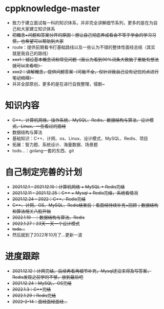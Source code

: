 # cppknowledge-master
- 致力于建立面试每一科的知识体系，并非完全讲解细节系列，更多的是在为自己和大家建立知识体系
- ~~把概念+问题和答案分开的原因：想让自己彻底养成看会不等于学会的学习习惯，也希望可以帮助到大家~~
- route：提供前期看书打基础路线以及一些认为不错的整体性面经总结（其实就是我自己的路线）
- ~~xxx1：铺设基本概念词和常见问题（我认为看到90%词条大致脑子里能有想法就可以来看啦）~~
- ~~xxx2：讲解概念，提供问题答案（可能不全，仅针对我自己没有记住的点进行笔记梳理）~~
- 并非全部原创，更多的是在进行自我整理，侵删~
# 知识内容
- ~~C++、计算机网络、操作系统、MySQL、Redis、数据结构与算法、设计模式、Linux、一些看过的面经~~
- 数据结构与算法
- 基础知识：C++、计网、os、Linux、设计模式、MySQL、Redis、项目
- 拓展：智力题、系统设计、海量数据、场景题
- todo...：golang一套的东西、git

# 自己制定完善的计划
- ~~2021.12.1 - 2021.12.10：计算机网络 + MySQL + Redis完结~~
- ~~2021.12.11 - 2021.12.25：C++ + Mysql + Redis完结，系统看情况~~
- ~~2021.12.24 - 2022：C++、Redis完结~~
- ~~C++、计网、OS、MySQL、Redis结束后：看面经持续补充+回顾；数据结构和算法相关八股开始~~
- ~~2022.1.19 - ：数据结构与算法、Redis~~
- ~~2022.1.27：23天一天一个设计模式~~
- ~~todo...~~
- 然后就到了2022年10月了...更新一波

# 进度跟踪

- ~~2021.12.12：计网完结，后续再看再细节补充，Mysql还没来得及写答案，Redis发现之前学的不够，放到最后吧~~
- ~~2021.12.24：MySQL、OS完结~~
- ~~2022.1.3：C++完结~~
- ~~2022.1.29：Redis完结~~
- ~~2022-2-14：面经面经面经...~~